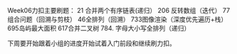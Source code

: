 Week06力扣主要刷题：
21 合并两个有序链表(递归）
206 反转数组（迭代）
77组合问题（回溯与剪枝）
46全排列（回溯）
733图像渲染（深度优先遍历+栈）
695岛屿最大面积
617合并二叉树
784. 字母大小写全排列（递归）

下周要开始跟着小组的进度开始试着入门前段和继续刷力扣。
